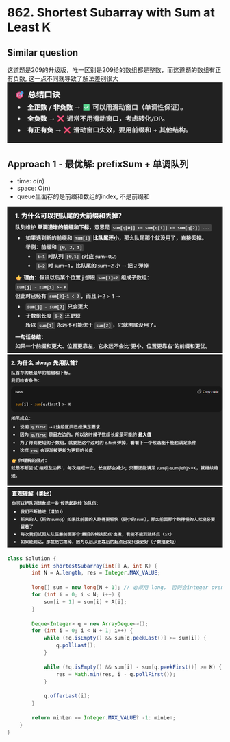 # 862. Shortest Subarray with Sum at Least K

## Similar question
这道题是209的升级版，唯一区别是209给的数组都是整数，而这道题的数组有正有负数, 这一点不同就导致了解法差别很大
![alt text](image-4.png)

## Approach 1 - 最优解: prefixSum + 单调队列
- time: o(n)
- space: O(n)
- queue里面存的是前缀和数组的index, 不是前缀和

![alt text](image-5.png)
![alt text](image-6.png)
![alt text](image-7.png)

```java
class Solution {
    public int shortestSubarray(int[] A, int K) {
        int N = A.length, res = Integer.MAX_VALUE;

        long[] sum = new long[N + 1]; // 必须用 long， 否则会integer overflow
        for (int i = 0; i < N; i++) {
            sum[i + 1] = sum[i] + A[i];
        }

        Deque<Integer> q = new ArrayDeque<>();
        for (int i = 0; i < N + 1; i++) {
            while (!q.isEmpty() && sum[q.peekLast()] >= sum[i]) {
                q.pollLast();
            }

            while (!q.isEmpty() && sum[i] - sum[q.peekFirst()] >= K) {
                res = Math.min(res, i - q.pollFirst());
            }

            q.offerLast(i);
        }

        return minLen == Integer.MAX_VALUE? -1: minLen;
    }
}
```